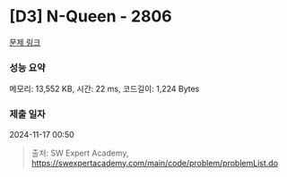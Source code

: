 # [D3] N-Queen - 2806 

[문제 링크](https://swexpertacademy.com/main/code/problem/problemDetail.do?contestProbId=AV7GKs06AU0DFAXB) 

### 성능 요약

메모리: 13,552 KB, 시간: 22 ms, 코드길이: 1,224 Bytes

### 제출 일자

2024-11-17 00:50



> 출처: SW Expert Academy, https://swexpertacademy.com/main/code/problem/problemList.do